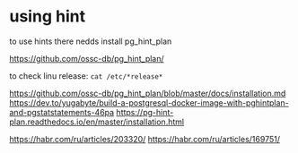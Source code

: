 # using hint

to use hints there nedds install pg_hint_plan

https://github.com/ossc-db/pg_hint_plan/


to check linu release:
`cat /etc/*release*`

https://github.com/ossc-db/pg_hint_plan/blob/master/docs/installation.md
https://dev.to/yugabyte/build-a-postgresql-docker-image-with-pghintplan-and-pgstatstatements-46pa
https://pg-hint-plan.readthedocs.io/en/master/installation.html




https://habr.com/ru/articles/203320/
https://habr.com/ru/articles/169751/